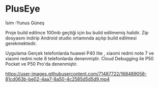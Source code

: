 # PlusEye

İsim :Yunus Güneş

Proje build edilince 100mb geçtiği için bu build edilmemiş halidir. Zip dosyasını indirip Android studio ortamında açılıp build edilmesi gerekmektedir. 

Uygulama 
Gerçek telefonlarda huawei P40 lite , xiaomi redmi note 7 ve xiaomi redmi note 8 telefonlarda denenmiştir.
Cloud Debugging ile P50 Pocket ve P50 Pro'da denenmiştir.


https://user-images.githubusercontent.com/71487722/168489058-81cd063b-be02-4aa7-8a50-4c2585d5d5d9.mp4

